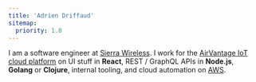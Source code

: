 ```yaml
---
title: 'Adrien Driffaud'
sitemap:
  priority: 1.0
---
```


I am a software engineer at [Sierra Wireless](https://www.sierrawireless.com). I work for the [AirVantage IoT cloud platform](https://www.sierrawireless.com/products-and-solutions/sims-connectivity-and-cloud-services/iot-cloud-platform/) on UI stuff in **React**, REST / GraphQL APIs in **Node.js**, **Golang** or **Clojure**, internal tooling, and cloud automation on [AWS](https://aws.amazon.com/).
